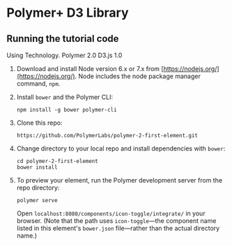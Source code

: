 # Polymer+ D3 Library

## Running the tutorial code

Using Technology.
Polymer 2.0
D3.js 1.0

1.  Download and install Node version 6.x or 7.x from [https://nodejs.org/](https://nodejs.org/). Node includes the node package manager command, `npm`.

2.  Install `bower` and the Polymer CLI:

        npm install -g bower polymer-cli

3.  Clone this repo:

        https://github.com/PolymerLabs/polymer-2-first-element.git
        
4.  Change directory to your local repo and install dependencies with `bower`:

        cd polymer-2-first-element
        bower install
        
5.  To preview your element, run the Polymer development server from the repo directory:

        polymer serve
        
    Open `localhost:8080/components/icon-toggle/integrate/` in your browser. (Note that the path uses `icon-toggle`—the 
    component name listed in this element's `bower.json` file—rather than the actual directory name.) 
